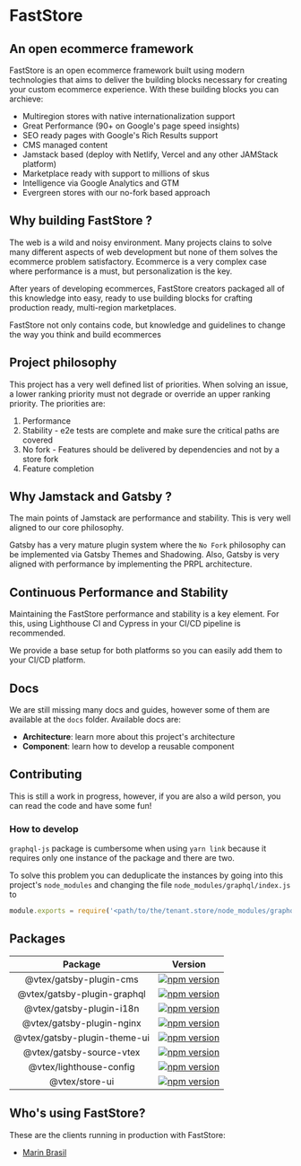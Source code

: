 # FastStore 
## An open ecommerce framework

FastStore is an open ecommerce framework built using modern technologies that aims to deliver the building blocks necessary for creating your custom ecommerce experience. With these building blocks you can archieve:

- Multiregion stores with native internationalization support
- Great Performance (90+ on Google's page speed insights)
- SEO ready pages with Google's Rich Results support
- CMS managed content
- Jamstack based (deploy with Netlify, Vercel and any other JAMStack platform)
- Marketplace ready with support to millions of skus
- Intelligence via Google Analytics and GTM
- Evergreen stores with our no-fork based approach

## Why building FastStore ?
The web is a wild and noisy environment. Many projects clains to solve many different aspects of web development but none of them solves the ecommerce problem satisfactory. Ecommerce is a very complex case where performance is a must, but personalization is the key. 

After years of developing ecommerces, FastStore creators packaged all of this knowledge into easy, ready to use building blocks for crafting production ready, multi-region marketplaces.

FastStore not only contains code, but knowledge and guidelines to change the way you think and build ecommerces

## Project philosophy
This project has a very well defined list of priorities. When solving an issue, a lower ranking priority must not degrade or override an upper ranking priority.
The priorities are:

1. Performance
2. Stability - e2e tests are complete and make sure the critical paths are covered
3. No fork - Features should be delivered by dependencies and not by a store fork
4. Feature completion

## Why Jamstack and Gatsby ?
The main points of Jamstack are performance and stability. This is very well aligned to our core philosophy. 

Gatsby has a very mature plugin system where the `No Fork` philosophy can be implemented via Gatsby Themes and Shadowing. Also, Gatsby is very aligned with performance by implementing the PRPL architecture.

## Continuous Performance and Stability
Maintaining the FastStore performance and stability is a key element. For this, using Lighthouse CI and Cypress in your CI/CD pipeline is recommended. 

We provide a base setup for both platforms so you can easily add them to your CI/CD platform.

## Docs
We are still missing many docs and guides, however some of them are available at the `docs` folder. Available docs are:

- **Architecture**: learn more about this project's architecture
- **Component**: learn how to develop a reusable component

## Contributing
This is still a work in progress, however, if you are also a wild person, you can read the code and have some fun!

### How to develop
`graphql-js` package is cumbersome when using `yarn link` because it requires only one instance of the package and there are two.

To solve this problem you can deduplicate the instances by going into this project's `node_modules` and changing the file `node_modules/graphql/index.js` to

```js
module.exports = require('<path/to/the/tenant.store/node_modules/graphql/index.js>')
```

## Packages

| Package                      | Version  |
|:----------------------------:|:--------:|
| @vtex/gatsby-plugin-cms      | [![npm version](https://badge.fury.io/js/%40vtex%2Fgatsby-plugin-cms.svg)](https://badge.fury.io/js/%40vtex%2Fgatsby-plugin-cms)
| @vtex/gatsby-plugin-graphql  | [![npm version](https://badge.fury.io/js/%40vtex%2Fgatsby-plugin-graphql.svg)](https://badge.fury.io/js/%40vtex%2Fgatsby-plugin-graphql)
| @vtex/gatsby-plugin-i18n     | [![npm version](https://badge.fury.io/js/%40vtex%2Fgatsby-plugin-i18n.svg)](https://badge.fury.io/js/%40vtex%2Fgatsby-plugin-i18n)
| @vtex/gatsby-plugin-nginx    | [![npm version](https://badge.fury.io/js/%40vtex%2Fgatsby-plugin-nginx.svg)](https://badge.fury.io/js/%40vtex%2Fgatsby-plugin-nginx)
| @vtex/gatsby-plugin-theme-ui | [![npm version](https://badge.fury.io/js/%40vtex%2Fgatsby-plugin-theme-ui.svg)](https://badge.fury.io/js/%40vtex%2Fgatsby-plugin-theme-ui)
| @vtex/gatsby-source-vtex     | [![npm version](https://badge.fury.io/js/%40vtex%2Fgatsby-source-vtex.svg)](https://badge.fury.io/js/%40vtex%2Fgatsby-source-vtex)
| @vtex/lighthouse-config      | [![npm version](https://badge.fury.io/js/%40vtex%2Flighthouse-config.svg)](https://badge.fury.io/js/%40vtex%2Flighthouse-config)
| @vtex/store-ui               | [![npm version](https://badge.fury.io/js/%40vtex%2Fstore-ui.svg)](https://badge.fury.io/js/%40vtex%2Fstore-ui)


## Who's using FastStore?
These are the clients running in production with FastStore:

- [Marin Brasil](https://www.marinbrasil.com.br/)
